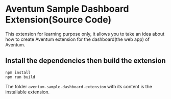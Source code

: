 # Aventum Sample Dashboard Extension(Source Code)

This extension for learning purpose only, it allows you to take an idea about how to create Aventum extension for the dashboard(the web app) of Aventum.

## Install the dependencies then build the extension

```shell
npm install
npm run build
```

The folder `aventum-sample-dashboard-extension` with its content is the installable extension.